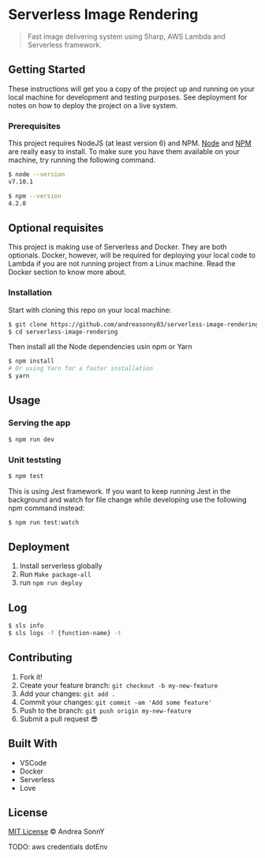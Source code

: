 # Serverless Image Rendering

> Fast image delivering system using Sharp, AWS Lambda and Serverless framework.

## Getting Started

These instructions will get you a copy of the project up and running on your local machine for development and testing purposes.
See deployment for notes on how to deploy the project on a live system.

### Prerequisites

This project requires NodeJS (at least version 6) and NPM.
[Node](http://nodejs.org/) and [NPM](https://npmjs.org/) are really easy to install.
To make sure you have them available on your machine,
try running the following command.

```sh
$ node --version
v7.10.1

$ npm --version
4.2.0
```

## Optional requisites

This project is making use of Serverless and Docker.
They are both optionals. Docker, however, will be required for deploying your local code
to Lambda if you are not running project from a Linux machine.
Read the Docker section to know more about.

### Installation

Start with cloning this repo on your local machine:

```sh
$ git clone https://github.com/andreasonny83/serverless-image-rendering.git
$ cd serverless-image-rendering
```

Then install all the Node dependencies usin npm or Yarn

```sh
$ npm install
# Or using Yarn for a faster installation
$ yarn
```

## Usage

### Serving the app

```sh
$ npm run dev
```

### Unit teststing

```sh
$ npm test
```

This is using Jest framework.
If you want to keep running Jest in the background and watch for file change while developing
use the following npm command instead:

```sh
$ npm run test:watch
```

## Deployment

1. Install serverless globally
1. Run `Make package-all`
1. run `npm run deploy`

## Log

```sh
$ sls info
$ sls logs -f {function-name} -t
```

## Contributing

1.  Fork it!
1.  Create your feature branch: `git checkout -b my-new-feature`
1.  Add your changes: `git add .`
1.  Commit your changes: `git commit -am 'Add some feature'`
1.  Push to the branch: `git push origin my-new-feature`
1.  Submit a pull request :sunglasses:

## Built With

* VSCode
* Docker
* Serverless
* Love

## License

[MIT License](https://andreasonny.mit-license.org/2018) © Andrea SonnY

TODO:
aws credentials
dotEnv
